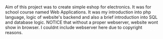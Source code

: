 Aim of this project was to create simple eshop for electronics. It was for school course named Web Applications. It was my introduction into php language, logic of website's backend and also a brief introduction into SQL and database logic. NOTICE that without a proper webserver, website wont show in browser. I couldnt include webserver here due to copyright reasons.
